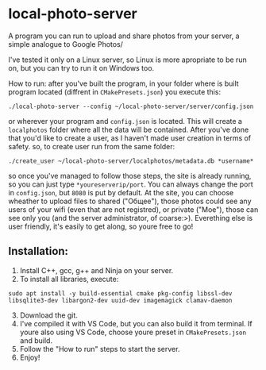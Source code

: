 # local-photo-server
A program you can run to upload and share photos from your server, a simple analogue to Google Photos/

I've tested it only on a Linux server, so Linux is more apropriate to be run on, but you can try to run it on Windows too.

How to run: after you've built the program, in your folder where is built program located (diffrent in ```CMakePresets.json```) you execute this:
```
./local-photo-server --config ~/local-photo-server/server/config.json
```
or wherever your program and ```config.json``` is located. This will create a ```localphotos``` folder where all the data will be contained. After you've done that you'd like to create a user, as I haven't made user creation in terms of safety. so, to create user run from the same folder:
```
./create_user ~/local-photo-server/localphotos/metadata.db *username*
```
so once you've managed to follow those steps, the site is already running, so you can just type ```*youreserverip/port```. You can always change the port in ```config.json```, but ```8080``` is put by default. At the site, you can choose wheather to upload files to shared ("Общее"), those photos could see any users of your wifi (even that are not registred), or private ("Мое"), those can see only you (and the server administrator, of coarse:>). Everething else is user friendly, it's easily to get along, so youre free to go!

## Installation:
1. Install C++, gcc, g++ and Ninja on your server.
2. To install all libraries, execute:
```
sudo apt install -y build-essential cmake pkg-config libssl-dev libsqlite3-dev libargon2-dev uuid-dev imagemagick clamav-daemon
```
3. Download the git.
4. I've compiled it with VS Code, but you can also build it from terminal. If youre also using VS Code, choose youre preset in ```CMakePresets.json``` and build.
5. Follow the "How to run" steps to start the server.
6. Enjoy!
